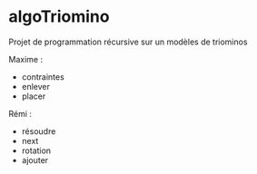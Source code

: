 algoTriomino
============

Projet de programmation récursive sur un modèles de triominos

Maxime :
* contraintes
* enlever
* placer


Rémi :
* résoudre
* next
* rotation
* ajouter